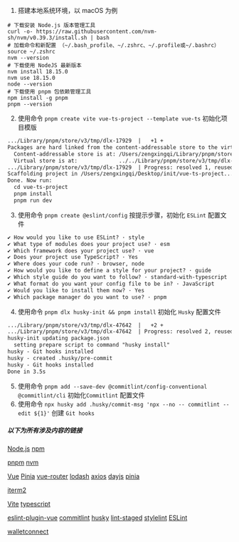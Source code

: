 

1. 搭建本地系统环境，以 macOS 为例

```shell
# 下载安装 Node.js 版本管理工具
curl -o- https://raw.githubusercontent.com/nvm-sh/nvm/v0.39.3/install.sh | bash
# 加载命令和新配置 （~/.bash_profile、~/.zshrc、~/.profile或~/.bashrc）
source ~/.zshrc
nvm --version
# 下载使用 NodeJS 最新版本
nvm install 18.15.0
nvm use 18.15.0
node --version
# 下载使用 pnpm 包依赖管理工具
npm install -g pnpm
pnpm --version
```

2. 使用命令 `pnpm create vite vue-ts-project --template vue-ts` 初始化项目模版

```reStructuredText
.../Library/pnpm/store/v3/tmp/dlx-17929  |   +1 +
Packages are hard linked from the content-addressable store to the virtual store.
  Content-addressable store is at: /Users/zengxingqi/Library/pnpm/store/v3
  Virtual store is at:             ../../Library/pnpm/store/v3/tmp/dlx-17929/node_modules/.pnpm
.../Library/pnpm/store/v3/tmp/dlx-17929  | Progress: resolved 1, reused 1, downloaded 0, added 1, done
Scaffolding project in /Users/zengxingqi/Desktop/init/vue-ts-project...
Done. Now run:
  cd vue-ts-project
  pnpm install
  pnpm run dev
```

3. 使用命令 `pnpm create @eslint/config` 按提示步骤，初始化 `ESLint` 配置文件

```reStructuredText
✔ How would you like to use ESLint? · style
✔ What type of modules does your project use? · esm
✔ Which framework does your project use? · vue
✔ Does your project use TypeScript? · Yes
✔ Where does your code run? · browser, node
✔ How would you like to define a style for your project? · guide
✔ Which style guide do you want to follow? · standard-with-typescript
✔ What format do you want your config file to be in? · JavaScript
✔ Would you like to install them now? · Yes
✔ Which package manager do you want to use? · pnpm
```

4. 使用命令 `pnpm dlx husky-init && pnpm install` 初始化 `Husky` 配置文件

```reStructuredText
.../Library/pnpm/store/v3/tmp/dlx-47642  |   +2 +
.../Library/pnpm/store/v3/tmp/dlx-47642  | Progress: resolved 2, reused 2, downloaded 0, added 2, done
husky-init updating package.json
  setting prepare script to command "husky install"
husky - Git hooks installed
husky - created .husky/pre-commit
husky - Git hooks installed
Done in 3.5s
```

5. 使用命令 `pnpm add --save-dev @commitlint/config-conventional @commitlint/cli` 初始化`Commitlint` 配置文件
6. 使用命令 `npx husky add .husky/commit-msg 'npx --no -- commitlint --edit ${1}'` 创建 `Git hooks` 











##### 以下为所有涉及内容的链接

[Node.js](https://nodejs.org/) [npm](https://docs.npmjs.com/) 

[pnpm](https://pnpm.io) [nvm](https://github.com/nvm-sh/nvm) 

[Vue](https://cn.vuejs.org/) [Pinia](https://pinia.vuejs.org/) [vue-router](https://router.vuejs.org/) [lodash](https://lodash.com/) [axios](https://axios-http.com/) [dayjs](https://day.js.org/) [pinia](https://pinia.vuejs.org/) 

[iterm2](https://iterm2.com/) 

[Vite](https://cn.vitejs.dev/) [typescript](https://www.typescriptlang.org/) 

[eslint-plugin-vue](https://eslint.vuejs.org/) [commitlint](https://commitlint.js.org/) [husky](https://typicode.github.io/husky) [lint-staged](https://github.com/okonet/lint-staged) [stylelint](https://stylelint.io/) [ESLint](https://eslint.org/) 

[walletconnect](https://docs.walletconnect.com/) 